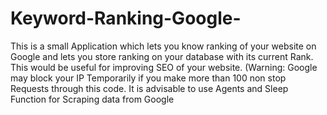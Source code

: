 # Keyword-Ranking-Google-
This is a small Application which lets you know ranking of your website on Google and lets you store ranking on your database with its current Rank. This would be useful for improving SEO of your website.
(Warning: Google may block your IP Temporarily if you make more than 100 non stop Requests through this code. It is advisable to use Agents and Sleep Function for Scraping data from Google
